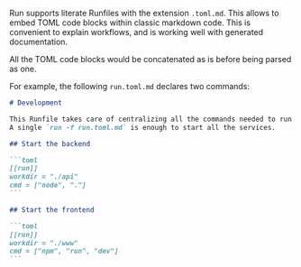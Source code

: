 Run supports literate Runfiles with the extension `.toml.md`. This allows to embed TOML code blocks within classic markdown code.
This is convenient to explain workflows, and is working well with generated documentation.

All the TOML code blocks would be concatenated as is before being parsed as one.

For example, the following `run.toml.md` declares two commands:

````markdown
# Development

This Runfile takes care of centralizing all the commands needed to run our stack.
A single `run -f run.toml.md` is enough to start all the services.

## Start the backend

```toml
[[run]]
workdir = "./api"
cmd = ["node", "."]
```

## Start the frontend

```toml
[[run]]
workdir = "./www"
cmd = ["npm", "run", "dev"]
```
````
